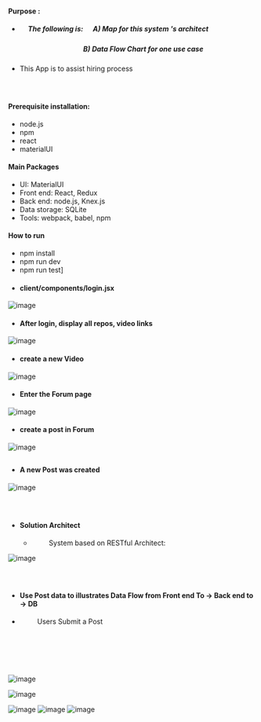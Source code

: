 #### Purpose :     
+ ##### &nbsp;&nbsp;&nbsp;&nbsp;  The following is:  &nbsp;&nbsp;&nbsp;&nbsp;  A) Map for this system 's architect
  ##### &nbsp;&nbsp;&nbsp;&nbsp;&nbsp;&nbsp;&nbsp;&nbsp; &nbsp;&nbsp;&nbsp;&nbsp; &nbsp;&nbsp;&nbsp;&nbsp; &nbsp;&nbsp;&nbsp;&nbsp; &nbsp;&nbsp;&nbsp;&nbsp; &nbsp;&nbsp;&nbsp;&nbsp; &nbsp;&nbsp;&nbsp;&nbsp;  B)  Data Flow Chart for one use case
+ This App is to assist hiring process
  
 ##### &nbsp;&nbsp;&nbsp;&nbsp;&nbsp;&nbsp;&nbsp;&nbsp; &nbsp;&nbsp;&nbsp;&nbsp; &nbsp;&nbsp;&nbsp;&nbsp; &nbsp;&nbsp;&nbsp;&nbsp; 

	  
####  Prerequisite installation:
+    node.js                          
+  npm
+   react            
+   materialUI




####   Main Packages
+   UI:           MaterialUI
+   Front end:    React, Redux
+  Back end:       node.js, Knex.js
+  Data storage: SQLite 
+   Tools:   webpack, babel, npm 

#### How to run
+  npm install
+  npm run dev
+  npm run test]





 



*  #### client/components/login.jsx
![image](https://github.com/githubmave/aihe-Book/assets/8073738/fa7d98b9-024c-4a27-ab56-69267034460b)


* #### After login, display all repos, video links
![image](https://github.com/githubmave/aihe-Book/assets/8073738/788c3721-aefc-46fc-80b9-52f9e17cfdca)


* #### create a new Video

![image](https://github.com/githubmave/aihe-Book/assets/8073738/251fdaa0-982f-4684-8a1b-52a9a322d144)


 * #### Enter the Forum page
![image](https://github.com/githubmave/aihe-Book/assets/8073738/53841ebd-cff6-471c-a0af-5f61b6b22ecf)


 * #### create a post in Forum
![image](https://github.com/githubmave/aihe-Book/assets/8073738/b38b4d69-fd2d-471f-8919-705c00d90e12)
##
 * #### A new Post was created
![image](https://github.com/githubmave/aihe-Book/assets/8073738/49381a1b-f7b2-461e-86ad-1251f7740de4)
 ##### &nbsp;&nbsp;&nbsp;&nbsp;&nbsp;&nbsp;&nbsp;&nbsp; &nbsp;&nbsp;&nbsp;&nbsp; &nbsp;&nbsp;&nbsp;&nbsp; &nbsp;&nbsp;&nbsp;&nbsp; 


* ####  Solution Architect
  -    &nbsp;&nbsp;&nbsp;&nbsp;&nbsp;&nbsp;&nbsp;&nbsp; System based on RESTful Architect: 

![image](https://github.com/githubmave/aihe-Book/assets/8073738/235a59ae-c943-474b-95f0-b3251e89bb14)

 ##### &nbsp;&nbsp;&nbsp;&nbsp;&nbsp;&nbsp;&nbsp;&nbsp; &nbsp;&nbsp;&nbsp;&nbsp; &nbsp;&nbsp;&nbsp;&nbsp; &nbsp;&nbsp;&nbsp;&nbsp; 

* ####  Use Post data to illustrates Data Flow from Front end To -> Back end to -> DB 
 -    &nbsp;&nbsp;&nbsp;&nbsp;&nbsp;&nbsp;&nbsp;&nbsp;  Users Submit a Post

##### &nbsp;&nbsp;&nbsp;&nbsp;&nbsp;&nbsp;&nbsp;&nbsp; 

##### &nbsp;&nbsp;&nbsp;&nbsp;&nbsp;&nbsp;&nbsp;&nbsp;  
![image](https://github.com/githubmave/aihe-Book/assets/8073738/b1f931cb-d458-478e-8809-280a4c2e6e7a)


![image](https://github.com/githubmave/aihe-Book/assets/8073738/6a0167cc-fdcb-48f0-afb9-50aad8b1492d)

![image](https://github.com/githubmave/aihe-Book/assets/8073738/c535a665-1ad5-4dc4-ab75-7b269f9a6db9)
![image](https://github.com/githubmave/aihe-Book/assets/8073738/ec70a07d-74de-4cb8-97cf-aa58c6377370)
![image](https://github.com/githubmave/aihe-Book/assets/8073738/e08cff1b-df09-428f-b4ee-ff58ac26828b)


   


 































